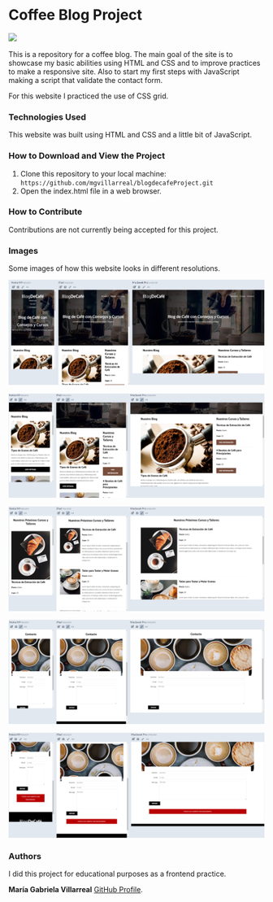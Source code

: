 # Coffee Blog Project

<p align="left">
   <img src="https://img.shields.io/badge/STATUS-DONE-green">
</p>

This is a repository for a coffee blog. The main goal of the site is to showcase my basic abilities using HTML and CSS and to improve practices to make a responsive site. Also to start my first steps with JavaScript making a script that validate the contact form.

For this website I practiced the use of CSS grid.

### Technologies Used
This website was built using HTML and CSS and a little bit of JavaScript.

### How to Download and View the Project
1. Clone this repository to your local machine: `https://github.com/mgvillarreal/blogdecafeProject.git`
2. Open the index.html file in a web browser.

### How to Contribute
Contributions are not currently being accepted for this project.

### Images
Some images of how this website looks in different resolutions.

![Screenshot of My Project](/img/readme/blogdecafe1.png "Index Page with Header")

![Screenshot of My Project](/img/readme/blogdecafe2.png "Index Page")

![Screenshot of My Project](/img/readme/blogdecafe3.png "Cursos Page")

![Screenshot of My Project](/img/readme/blogdecafe4.png "Contacto Page")

![Screenshot of My Project](/img/readme/blogdecafe5.png "Form Validation")

### Authors
I did this project for educational purposes as a frontend practice.

**María Gabriela Villarreal** [GitHub Profile](https://github.com/mgvillarreal).
